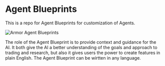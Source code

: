 # Agent Blueprints
This is a repo for Agent Blueprints for customization of Agents. 

![Armor Agent Blueprints](https://armor-assets-repository.s3.nl-ams.scw.cloud/blueprints_sm1.png)

The role of the Agent Blueprint is to provide context and guidance for the AI. It both give the AI a better understanding of the goals and approach to trading and research, but also it gives users the power to create features in plain English. The Agent Blueprint can be wirtten in any language. 
